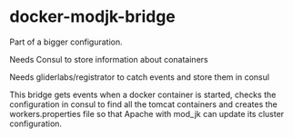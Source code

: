 # docker-modjk-bridge
Part of a bigger configuration.

Needs Consul to store information about conatainers

Needs gliderlabs/registrator to catch events and store them in consul

This bridge gets events when a docker container is started, checks the configuration in consul to find all the tomcat containers  and creates the workers.properties file so that Apache with mod_jk can update its cluster configuration.


